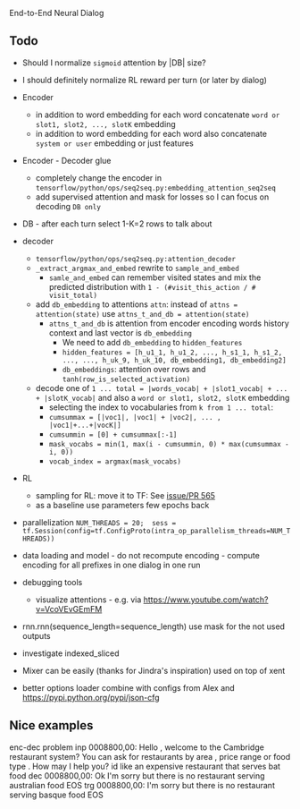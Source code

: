 End-to-End Neural Dialog


Todo
----
- Should I normalize `sigmoid` attention by |DB| size?
- I should definitely normalize RL reward per turn (or later by dialog)
- Encoder
    - in addition to word embedding for each word concatenate `word or slot1, slot2, ..., slotK` embedding
    - in addition to word embedding for each word also concatenate `system or user` embedding or just features
- Encoder - Decoder glue
    - completely change the encoder in `tensorflow/python/ops/seq2seq.py:embedding_attention_seq2seq`
    - add supervised attention and mask for losses so I can focus on decoding `DB only`
- DB - after each turn select 1-K=2 rows to talk about
- decoder 
    - `tensorflow/python/ops/seq2seq.py:attention_decoder`
    - `_extract_argmax_and_embed` rewrite to `sample_and_embed`
        - `samle_and_embed` can remember visited states and mix the predicted distribution with `1 - (#visit_this_action / # visit_total)`
    - add `db_embedding` to attentions  `attn`: instead of `attns = attention(state)` use `attns_t_and_db = attention(state)`
        - `attns_t_and_db` is attention from encoder encoding words history context and last vector is `db_embedding`
            - We need to add `db_embedding` to `hidden_features`
            - `hidden_features = [h_u1_1, h_u1_2, ..., h_s1_1, h_s1_2, ..., ..., h_uk_9, h_uk_10, db_embedding1, db_embedding2]` 
            - `db_embeddings`: attention over rows and `tanh(row_is_selected_activation)`
    - decode one of `1 ... total = |words_vocab| + |slot1_vocab| + ... + |slotK_vocab|` and also a `word or slot1, slot2, slotK` embedding
        - selecting the index to vocabularies from `k from 1 ... total`: 
        - `cumsummax = [|voc1|, |voc1| + |voc2|, ... , |voc1|+...+|vocK|]`
        - `cumsummin = [0] + cumsummax[:-1]`
        - `mask_vocabs = min(1, max(i - cumsummin, 0) * max(cumsummax - i, 0))`
        - `vocab_index = argmax(mask_vocabs)`

- RL
    - sampling for RL: move it to TF: See [issue/PR 565](https://github.com/tensorflow/tensorflow/pull/2093/files)
    - as a baseline use parameters few epochs back

- parallelization `NUM_THREADS = 20;  sess = tf.Session(config=tf.ConfigProto(intra_op_parallelism_threads=NUM_THREADS))`
- data loading and model - do not recompute encoding - compute encoding for all prefixes in one dialog in one run
- debugging tools
    - visualize attentions - e.g. via https://www.youtube.com/watch?v=VcoVEvGEmFM
- rnn.rnn(sequence_length=sequence_length) use mask for the not used outputs
- investigate indexed_sliced
- Mixer can be easily (thanks for Jindra's inspiration) used on top of xent
- better options loader combine with configs from Alex and https://pypi.python.org/pypi/json-cfg



Nice examples
-------------

enc-dec problem 
inp 0008800,00: Hello , welcome to the Cambridge restaurant system? You can ask for restaurants by area , price range or food type . How may I help you? id like an expensive restaurant that serves bat food
dec 0008800,00: Ok I'm sorry but there is no restaurant serving australian food EOS
trg 0008800,00: I'm sorry but there is no restaurant serving basque food EOS

